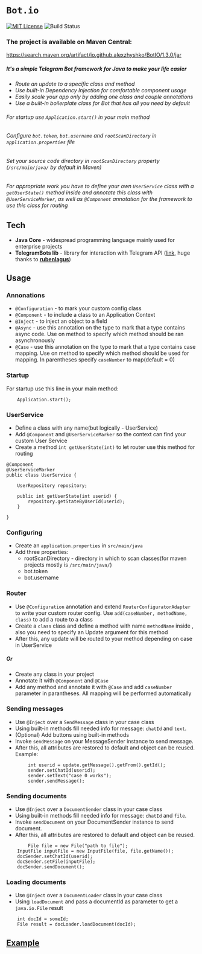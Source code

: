 # `Bot.io`
[![MIT License](http://img.shields.io/badge/license-MIT-blue.svg?style=flat)](LICENSE)
<img src="https://img.shields.io/travis/schollz/croc.svg?style=flat-square" alt="Build
Status">

### The project is available on Maven Central:
https://search.maven.org/artifact/io.github.alexzhyshko/BotIO/1.3.0/jar

##### It's a simple Telegram Bot framework for Java to make your life easier

  - *Route an update to a specific class and method*
  - *Use built-in Dependency Injection for comfortable component usage*
  - *Easily scale your app only by adding one class and couple annotations*
  - *Use a built-in boilerplate class for Bot that has all you need by default*

###### For startup use `Application.start()` in your main method
###### Configure `bot.token`, `bot.username` and `rootScanDirectory` in `application.properties` file
###### Set your source code directory in `rootScanDirectory` property (`/src/main/java/` by default in Maven)
###### For appropriate work you have to define your own `UserService` class with a `getUserState()` method inside and annotate this class with `@UserServiceMarker`, as well as `@Component` annotation for the framework to use this class for routing

## Tech

* **Java Core** - widespread programming language mainly used for enterprise projects
* **TelegramBots lib** - library for interaction with Telegram API ([link](https://github.com/rubenlagus/TelegramBots/wiki/Getting-Started), huge thanks to [**rubenlagus**](https://github.com/rubenlagus))

## Usage

### Annonations
* `@Configuration` - to mark your custom config class
* `@Component` - to include a class to an Application Context
* `@Inject` - to inject an object to a field
* `@Async` - use this annotation on the type to mark that a type contains async code. Use on method to specify which method should be ran asynchronously
* `@Case` - use this annotation on the type to mark that a type contains case mapping. Use on method to specify which method should be used for mapping. In parentheses specify `caseNumber` to map(default = 0)

### Startup
For startup use this line in your main method:
```
    Application.start();
```

### UserService
* Define a class with any name(but logically - UserService)
* Add `@Component` and `@UserServiceMarker` so the context can find your custom User Service
* Create a method `int getUserState(int)` to let router use this method for routing
```
@Component
@UserServiceMarker
public class UserService {
	
	UserRepository repository;
	
	public int getUserState(int userid) {
		repository.getStateByUserId(userid);
	}
	
}
```

### Configuring
* Create an `application.properties` in `src/main/java`
* Add three properties:
    * rootScanDirectory - directory in which to scan classes(for maven projects mostly is `/src/main/java/`)
    * bot.token
    * bot.username

### Router

* Use `@Configuration` annotation and extend `RouterConfiguratorAdapter` to write your custom router config. Use `add(caseNumber, methodName, class)` to add a route to a class
* Create a `class` class and define a method with name `methodName` inside , also you need to specify an Update argument for this method
* After this, any update will be routed to your method depending on case in UserService

##### Or
  
* Create any class in your project
* Annotate it with `@Component` and `@Case`
* Add any method and annotate it with `@Case` and add `caseNumber` parameter in parantheses. 
All mapping will be performed automatically

### Sending messages
* Use `@Inject` over a `SendMessage` class in your case class
* Using built-in methods fill needed info for message: `chatId` and `text`.
* (Optional) Add buttons using built-in methods
* Invoke `sendMessage` on your MessageSender instance to send message.
* After this, all attributes are restored to default and object can be reused.
Example:
```
    	int userid = update.getMessage().getFrom().getId();
    	sender.setChatId(userid);
    	sender.setText("case 0 works");
    	sender.sendMessage();
```

### Sending documents
* Use `@Inject` over a `DocumentSender` class in your case class
* Using built-in methods fill needed info for message: `chatId` and `file`.
* Invoke `sendDocument` on your DocumentSender instance to send document.
* After this, all attributes are restored to default and object can be reused.
```
    	File file = new File("path to file");
	InputFile inputFile = new InputFile(file, file.getName());
	docSender.setChatId(userid);
	docSender.setFile(inputFile);
	docSender.sendDocument();
```

### Loading documents
* Use `@Inject` over a `DocumentLoader` class in your case class
* Using `loadDocument` and pass a documentId as parameter to get a `java.io.File` result
```
	int docId = someId;
	File result = docLoader.loadDocument(docId);
```

## [Example](https://github.com/alexzhyshko/Bot.io.examples/tree/master)
